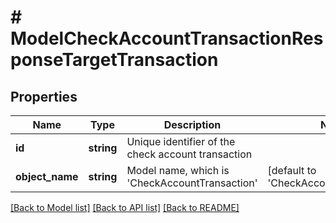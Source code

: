 # # ModelCheckAccountTransactionResponseTargetTransaction

## Properties

Name | Type | Description | Notes
------------ | ------------- | ------------- | -------------
**id** | **string** | Unique identifier of the check account transaction |
**object_name** | **string** | Model name, which is &#39;CheckAccountTransaction&#39; | [default to 'CheckAccountTransaction']

[[Back to Model list]](../../README.md#models) [[Back to API list]](../../README.md#endpoints) [[Back to README]](../../README.md)
